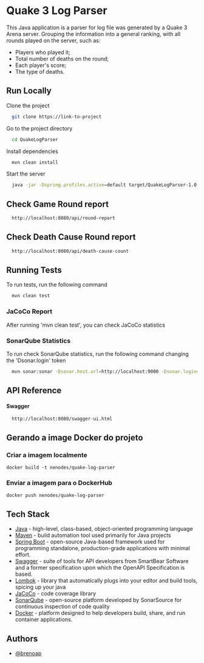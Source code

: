 # Quake 3 Log Parser

This Java application is a parser for log file was generated by a Quake 3 Arena server. 
Grouping the information into a general ranking, with all rounds played on the server, such as:
- Players who played it;
- Total number of deaths on the round;
- Each player's score;
- The type of deaths.

## Run Locally

Clone the project

```bash
  git clone https://link-to-project
```

Go to the project directory

```bash
  cd QuakeLogParser
```

Install dependencies

```bash
  mvn clean install
```

Start the server

```bash
  java -jar -Dspring.profiles.active=default target/QuakeLogParser-1.0-SNAPSHOT.jar
```

## Check Game Round report

```bash
  http://localhost:8080/api/round-report
```
## Check Death Cause Round report

```bash
  http://localhost:8080/api/death-cause-count
```

## Running Tests

To run tests, run the following command

```bash
  mvn clean test
```

### JaCoCo Report

After running 'mvn clean test', you can check JaCoCo statistics

### SonarQube Statistics

To run check SonarQube statistics, run the following command changing the 'Dsonar.login' token

```bash
  mvn sonar:sonar -Dsonar.host.url=http://localhost:9000 -Dsonar.login=squ_5155f07f6e4b5f8abeeab1457901237051e9ab70
```

## API Reference

#### Swagger

```http
  http://localhost:8080/swagger-ui.html
```

##  Gerando a image Docker do projeto

### Criar a imagem localmente

`docker build -t nenodes/quake-log-parser`

### Enviar a imagem para o DockerHub

`docker push nenodes/quake-log-parser`

## Tech Stack

- [Java](https://www.java.com/en/) - high-level, class-based, object-oriented programming language 
- [Maven](https://maven.apache.org/) - build automation tool used primarily for Java projects
- [Spring Boot](https://spring.io/projects/spring-boot) - open-source Java-based framework used for programming standalone, production-grade applications with minimal effort.
- [Swagger](https://swagger.io/) - suite of tools for API developers from SmartBear Software and a former specification upon which the OpenAPI Specification is based.
- [Lombok](https://projectlombok.org/) - library that automatically plugs into your editor and build tools, spicing up your java
- [JaCoCo](https://www.eclemma.org/jacoco/) - code coverage library
- [SonarQube](https://www.sonarsource.com/products/sonarqube/) - open-source platform developed by SonarSource for continuous inspection of code quality
- [Docker](https://www.docker.com/) - platform designed to help developers build, share, and run container applications.

## Authors

- [@brenoap](https://www.github.com/octokatherine)
